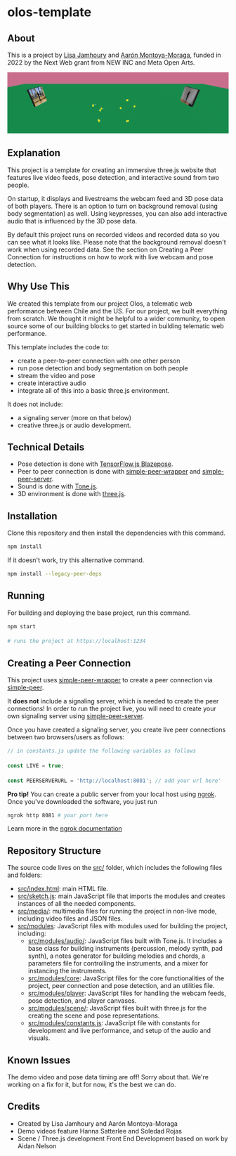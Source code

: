 # olos-template

## About

This is a project by [Lisa Jamhoury](https://lisajamhoury.com/) and [Aarón Montoya-Moraga](https://montoyamoraga.io/), funded in 2022 by the Next Web grant from NEW INC and Meta Open Arts.

![olos](./olos.png)

## Explanation

This project is a template for creating an immersive three.js website that features live video feeds, pose detection, and interactive sound from two people.

On startup, it displays and livestreams the webcam feed and 3D pose data of both players. There is an option to turn on background removal (using body segmentation) as well. Using keypresses, you can also add interactive audio that is influenced by the 3D pose data.

By default this project runs on recorded videos and recorded data so you can see what it looks like. Please note that the background removal doesn't work when using recorded data. See the section on Creating a Peer Connection for instructions on how to work with live webcam and pose detection.

## Why Use This

We created this template from our project Olos, a telematic web performance between Chile and the US. For our project, we built everything from scratch. We thought it might be helpful to a wider community, to open source some of our building blocks to get started in building telematic web performance.

This template includes the code to:

- create a peer-to-peer connection with one other person
- run pose detection and body segmentation on both people
- stream the video and pose
- create interactive audio
- integrate all of this into a basic three.js environment.

It does not include:

- a signaling server (more on that below)
- creative three.js or audio development.

## Technical Details

- Pose detection is done with [TensorFlow.js Blazepose](https://blog.tensorflow.org/2021/05/high-fidelity-pose-tracking-with-mediapipe-blazepose-and-tfjs.html).
- Peer to peer connection is done with [simple-peer-wrapper](https://github.com/lisajamhoury/simple-peer-wrapper) and [simple-peer-server](https://github.com/lisajamhoury/simple-peer-server).
- Sound is done with [Tone.js](https://tonejs.github.io/).
- 3D environment is done with [three.js](https://threejs.org/).

## Installation

Clone this repository and then install the dependencies with this command.

```bash
npm install
```

If it doesn't work, try this alternative command.

```bash
npm install --legacy-peer-deps
```

## Running

For building and deploying the base project, run this command.

```bash
npm start

# runs the project at https://localhost:1234
```

## Creating a Peer Connection

This project uses [simple-peer-wrapper](https://github.com/lisajamhoury/simple-peer-wrapper) to create a peer connection via [simple-peer](https://github.com/feross/simple-peer).

It **does not** include a signaling server, which is needed to create the peer connections! In order to run the project live, you will need to create your own signaling server using [simple-peer-server](https://github.com/lisajamhoury/simple-peer-server).

Once you have created a signaling server, you create live peer connections between two browsers/users as follows:

```javascript
// in constants.js update the following variables as follows

const LIVE = true;

const PEERSERVERURL = 'http://localhost:8081'; // add your url here'
```

**Pro tip!** You can create a public server from your local host using [ngrok](https://ngrok.com/). Once you've downloaded the software, you just run

```bash
ngrok http 8081 # your port here
```

Learn more in the [ngrok documentation](https://ngrok.com/docs/secure-tunnels#http-tunnels-local-https)

## Repository Structure

The source code lives on the [src/](./src/) folder, which includes the following files and folders:

- [src/index.html](./src/index.html): main HTML file.
- [src/sketch.js](./src/sketch.js): main JavaScript file that imports the modules and creates instances of all the needed components.
- [src/media/](./src/media/): multimedia files for running the project in non-live mode, including video files and JSON files.
- [src/modules](./src/modules/): JavaScript files with modules used for building the project, including:
  - [src/modules/audio/](./src/modules/audio/): JavaScript files built with Tone.js. It includes a base class for building instruments (percussion, melody synth, pad synth), a notes generator for building melodies and chords, a parameters file for controlling the instruments, and a mixer for instancing the instruments.
  - [src/modules/core](./src/modules/core): JavaScript files for the core functionalities of the project, peer connection and pose detection, and an utilities file.
  - [src/modules/player](./src/modules/player): JavaScript files for handling the webcam feeds, pose detection, and player canvases.
  - [src/modules/scene/](./src/modules/scene/): JavaScript files built with three.js for the creating the scene and pose representations.
  - [src/modules/constants.js](./src/modules/constants.js): JavaScript file with constants for development and live performance, and setup of the audio and visuals.

## Known Issues

The demo video and pose data timing are off! Sorry about that. We're working on a fix for it, but for now, it's the best we can do.

## Credits

- Created by Lisa Jamhoury and Aarón Montoya-Moraga
- Demo videos feature Hanna Satterlee and Soledad Rojas
- Scene / Three.js development Front End Development based on work by Aidan Nelson
